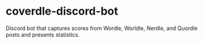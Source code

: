 # coverdle-discord-bot

Discord bot that captures scores from Wordle, Worldle, Nerdle, and Quordle posts and presents statistics.
